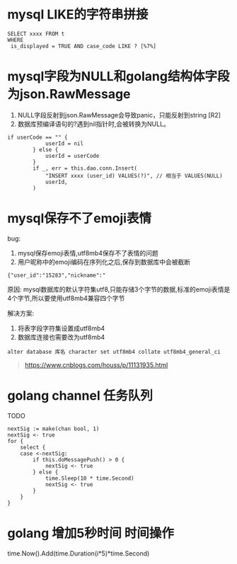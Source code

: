 

# mysql LIKE的字符串拼接

```
SELECT xxxx FROM t
WHERE
 is_displayed = TRUE AND case_code LIKE ? [%7%]
 ```

# mysql字段为NULL和golang结构体字段为json.RawMessage

1. NULL字段反射到json.RawMessage会导致panic，只能反射到string [R2]
2. 数据库预编译语句的?遇到nil指针时,会被转换为NULL。

```
if userCode == "" {
			userId = nil
		} else {
			userId = userCode
		}
		if _, err = this.dao.conn.Insert(
			"INSERT xxxx (user_id) VALUES(?)", // 相当于 VALUES(NULL)
			userId,
		)
```

# mysql保存不了emoji表情

bug:

1. mysql保存emoji表情,utf8mb4保存不了表情的问题
2. 用户昵称中的emoji编码在序列化之后,保存到数据库中会被截断

```
{"user_id":"15283","nickname":"
```

原因: mysql数据库的默认字符集utf8,只能存储3个字节的数据,标准的emoji表情是4个字节,所以要使用utf8mb4兼容四个字节

解决方案:
1. 将表字段字符集设置成utf8mb4 
2. 数据库连接也需要改为utf8mb4

```
alter database 库名 character set utf8mb4 collate utf8mb4_general_ci
```

> https://www.cnblogs.com/houss/p/11131935.html


# golang channel 任务队列

TODO

```
nextSig := make(chan bool, 1)
nextSig <- true
for {
	select {
	case <-nextSig:
		if this.doMessagePush() > 0 {
			nextSig <- true
		} else {
			time.Sleep(10 * time.Second)
			nextSig <- true
		}
	}
}
```

# golang 增加5秒时间 时间操作

time.Now().Add(time.Duration(i*5)*time.Second)
